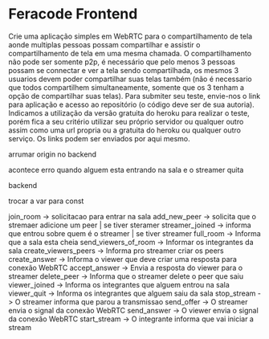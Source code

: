 # Feracode Frontend

Crie uma aplicação simples em WebRTC para o compartilhamento de tela aonde multiplas pessoas possam compartilhar e assistir o compartilhamento de tela em uma mesma chamada. O compartilhamento não pode ser somente p2p, é necessário que pelo menos 3 pessoas possam se connectar e ver a tela sendo compartilhada, os mesmos 3 usuarios devem poder compartilhar suas telas também (não é necessario que todos compartilhem simultaneamente, somente que os 3 tenham a opção de compartilhar suas telas). Para submiter seu teste, envie-nos o link para aplicação e acesso ao repositório (o código deve ser de sua autoria). Indicamos a utilização da versão gratuita do heroku para realizar o teste, porém fica a seu critério utilizar seu próprio servidor ou qualquer outro assim como uma url propria ou a gratuita do heroku ou qualquer outro serviço. Os links podem ser enviados por aqui mesmo.


arrumar origin no backend

acontece erro quando alguem esta entrando na sala e o streamer quita

backend

trocar a var para const


join_room -> solicitacao para entrar na sala
add_new_peer -> solicita que o stremaer adicione um peer | se tiver steramer
streamer_joined -> informa que entrou sobre quem é o streamer | se tiver streamer
full_room -> Informa que a sala esta cheia
send_viewers_of_room -> Informar os integrantes da sala
create_viewers_peers -> Informa pro streamer criar os peers
create_answer -> Informa o viewer que deve criar uma resposta para conexão WebRTC
accept_answer -> Envia a resposta do viewer para o streamer
delete_peer -> Informa que o streamer delete o peer que saiu
viewer_joined -> Informa os integrantes que alguem entrou na sala
viewer_quit -> Informa os integrantes que alguem saiu da sala
stop_stream -> O streamer informa que parou a transmissao
send_offer -> O streamer envia o signal da conexão WebRTC
send_answer -> O viewer envia o signal da conexão WebRTC
start_stream -> O integrante informa que vai iniciar a stream
